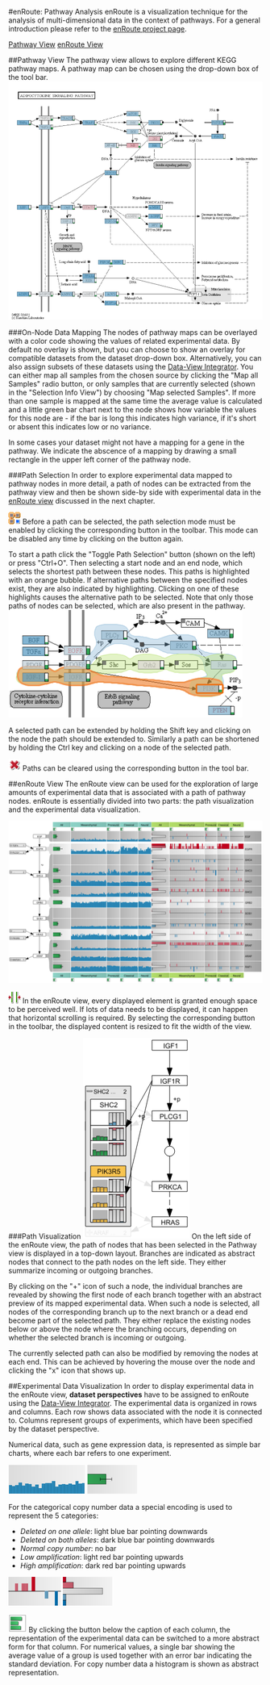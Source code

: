 #enRoute: Pathway Analysis
enRoute is a visualization technique for the analysis of multi-dimensional data in the context of pathways. For a general introduction please refer to the [enRoute project page](http://enroute.calyedo.org/). 

[Pathway View](#Pathway_View)
[enRoute View](#enRoute_View)

[](http://www.youtube.com/watch?v=lOX1XFKNqo0)

##Pathway View
The pathway view allows to explore different KEGG pathway maps. A pathway map can be chosen using the drop-down box of the tool bar.
![](../i/pathway_mapping.png "Pathway with on-node mapping")

###On-Node Data Mapping
The nodes of pathway maps can be overlayed with a color code showing the values of related experimental data. By default no overlay is shown, but you can choose to show an overlay for compatible datasets from the dataset drop-down box. Alternatively, you can also assign subsets of these datasets using the [Data-View Integrator](dvi.md). You can either map all samples from the chosen source by clicking the "Map all Samples" radio button, or only samples that are currently selected (shown in the "Selection Info View") by choosing "Map selected Samples".
If more than one sample is mapped at the same time the average value is calculated and a little green bar chart next to the node shows how variable the values for this node are - if the bar is long this indicates high variance, if it's short or absent this indicates low or no variance.

In some cases your dataset might not have a mapping for a gene in the pathway. We indicate the abscence of a mapping by drawing a small rectangle in the upper left corner of the pathway node.

###Path Selection
In order to explore experimental data mapped to pathway nodes in more detail, a path of nodes can be extracted from the pathway view and then be shown side-by side with experimental data in the [enRoute view](enroute.md) discussed in the next chapter.

![](../i/path_selection.png "Select path") 
Before a path can be selected, the path selection mode must be enabled by clicking the corresponding button in the toolbar. This mode can be disabled any time by clicking on the button again.

To start a path click the "Toggle Path Selection" button (shown on the left) or press "Ctrl+O". Then selecting a start node and an end node, which selects the shortest path between these nodes. This paths is highlighted with an orange bubble. If alternative paths between the specified nodes exist, they are also indicated by highlighting. Clicking on one of these highlights causes the alternative path to be selected. Note that only those paths of nodes can be selected, which are also present in the pathway.
![](../i/pathway_bubbleset.png "Selected path highlighted in pathway")

A selected path can be extended by holding the Shift key and clicking on the node the path should be extended to. Similarly a path can be shortened by holding the Ctrl key and clicking on a node of the selected path.

![](../i/pathway_clear_path.png "Clear path") 
Paths can be cleared using the corresponding button in the tool bar.

##enRoute View
The enRoute view can be used for the exploration of large amounts of experimental data that is associated with a path of pathway nodes. enRoute is essentially divided into two parts: the path visualization and the experimental data visualization.

![](../i/enroute.png "enRoute view")

![](../i/enroute_fit_to_width.png "Fit to width") 
In the enRoute view, every displayed element is granted enough space to be perceived well. If lots of data needs to be displayed, it can happen that horizontal scrolling is required. By selecting the corresponding button in the toolbar, the displayed content is resized to fit the width of the view.

###Path Visualization
![](../i/enroute_branch_switching.png "Branch switching") 
On the left side of the enRoute view, the path of nodes that has been selected in the Pathway view is displayed in a top-down layout. Branches are indicated as abstract nodes that connect to the path nodes on the left side. They either summarize incoming or outgoing branches.

By clicking on the "+" icon of such a node, the individual branches are revealed by showing the first node of each branch together with an abstract preview of its mapped experimental data. When such a node is selected, all nodes of the corresponding branch up to the next branch or a dead end become part of the selected path. They either replace the existing nodes below or above the node where the branching occurs, depending on whether the selected branch is incoming or outgoing.

The currently selected path can also be modified by removing the nodes at each end. This can be achieved by hovering the mouse over the node and clicking the "x" icon that shows up.

##Experimental Data Visualization
In order to display experimental data in the enRoute view, **dataset perspectives** have to be assigned to enRoute using the [Data-View Integrator](dvi.md).
The experimental data is organized in rows and columns. Each row shows data associated with the node it is connected to. Columns represent groups of experiments, which have been specified by the dataset perspective.

Numerical data, such as gene expression data, is represented as simple bar charts, where each bar refers to one experiment. 

![](../i/enroute_experimental_mrna.png "enRoute experimental data") 
![](../i/enroute_experimental_mrna_abstract.png "enRoute experimental data abstract")

For the categorical copy number data a special encoding is used to represent the 5 categories:

 * _Deleted on one allele_: light blue bar pointing downwards
 * _Deleted on both alleles_: dark blue bar pointing downwards
 * _Normal copy number_: no bar
 * _Low amplification_: light red bar pointing upwards
 * _High amplification_: dark red bar pointing upwards

![](../i/enroute_experimental_CNV.png "enRoute categorical data") 
![](../i/enroute_experimental_CNV_abstract.png "enRoute categorical data") 

![](../i/enroute_abstract_mode.png "Abstract mode") 
By clicking the button below the caption of each column, the representation of the experimental data can be switched to a more abstract form for that column. For numerical values, a single bar showing the average value of a group is used together with an error bar indicating the standard deviation. For copy number data a histogram is shown as abstract representation.
